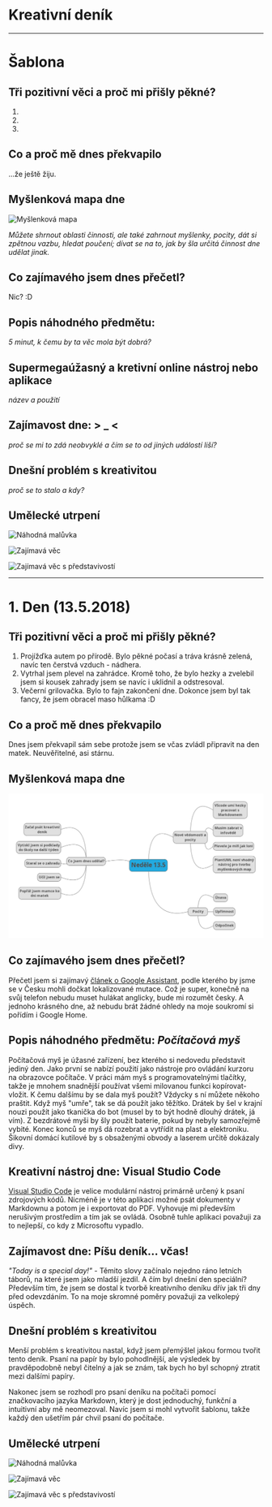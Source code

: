 # **Kreativní deník**

* * *
# Šablona
## Tři pozitivní věci a proč mi přišly pěkné?
1. 
2. 
3. 

## Co a proč mě dnes překvapilo
...že ještě žiju.

## Myšlenková mapa dne
![Myšlenková mapa](den0/mapa.jpg)

*Můžete shrnout oblasti činnosti, ale také zahrnout myšlenky, pocity, dát si zpětnou vazbu, hledat poučení; dívat se na to, jak by šla určitá činnost dne udělat jinak.*

## Co zajímavého jsem dnes přečetl?
Nic? :D

## Popis náhodného předmětu:
*5 minut, k čemu by ta věc mola být dobrá?*

## Supermegaúžasný a kretivní online nástroj nebo aplikace
*název a použití*

## Zajímavost dne: > _ <
*proč se mi to zdá neobvyklé a čím se to od jiných událostí liší?*

## Dnešní problém s kreativitou
*proč se to stalo a kdy?*

## Umělecké utrpení
![Náhodná malůvka](den0/maluvka.jpg)

![Zajímavá věc](den0/zajimava-vec.jpg)

![Zajímavá věc s představivostí](den0/zvsp.jpg)
* * *


# 1. Den (13.5.2018)
## Tři pozitivní věci a proč mi přišly pěkné?

1. Projížďka autem po přírodě. Bylo pěkné počasí a tráva krásně zelená, navíc ten čerstvá vzduch - nádhera.
2. Vytrhal jsem plevel na zahrádce. Kromě toho, že bylo hezky a zvelebil jsem si kousek zahrady jsem se navíc i uklidnil a odstresoval.
3. Večerní grilovačka. Bylo to fajn zakončení dne. Dokonce jsem byl tak fancy, že jsem obracel maso hůlkama :D

## Co a proč mě dnes překvapilo
Dnes jsem překvapil sám sebe protože jsem se včas zvládl připravit na den matek. Neuvěřitelné, asi stárnu.

## Myšlenková mapa dne
![Myšlenková mapa](den1/mapa.png)

## Co zajímavého jsem dnes přečetl?
Přečetl jsem si zajímavý [článek o Google Assistant](https://www.cnews.cz/google-assistant-cestina-io18), podle kterého by jsme se v Česku mohli dočkat lokalizované mutace. Což je super, konečně na svůj telefon nebudu muset hulákat anglicky, bude mi rozumět česky. A jednoho krásného dne, až nebudu brát žádné ohledy na moje soukromí si pořídím i Google Home.

## Popis náhodného předmětu: *Počítačová myš*
Počítačová myš je úžasné zařízení, bez kterého si nedovedu představit jediný den. Jako první se nabízí použití jako nástroje pro ovládání kurzoru na obrazovce počítače. V práci mám myš s programovatelnými tlačítky, takže je mnohem snadnější používat všemi milovanou funkci kopírovat-vložit. K čemu dalšímu by se dala myš použít? Vždycky s ní můžete někoho praštit. Když myš "umře", tak se dá použít jako těžítko. Drátek by šel v krajní nouzi použít jako tkanička do bot (musel by to být hodně dlouhý drátek, já vím). Z bezdrátové myši by šly použít baterie, pokud by nebyly samozřejmě vybité. Konec konců se myš dá rozebrat a vytřídit na plast a elektroniku. Šikovní domácí kutilové by s obsaženými obvody a laserem určitě dokázaly divy.

## Kreativní nástroj dne: Visual Studio Code
[Visual Studio Code](https://code.visualstudio.com/) je velice modulární nástroj primárně určený k psaní zdrojových kódů. Nicméně je v této aplikaci možné psát dokumenty v Markdownu a potom je i exportovat do PDF. Vyhovuje mi především nerušivým prostředím a tím jak se ovládá. Osobně tuhle aplikaci považuji za to nejlepší, co kdy z Microsoftu vypadlo.

## Zajímavost dne: Píšu deník... včas!
*"Today is a special day!"* - Těmito slovy začínalo nejedno ráno letních táborů, na které jsem jako mladší jezdil. A čím byl dnešní den speciální? Především tím, že jsem se dostal k tvorbě kreativního deníku dřív jak tři dny před odevzdáním. To na moje skromné poměry považuji za velkolepý úspěch.

## Dnešní problém s kreativitou
Menší problém s kreativitou nastal, když jsem přemýšlel jakou formou tvořit tento deník. Psaní na papír by bylo pohodlnější, ale výsledek by pravděpodobně nebyl čitelný a jak se znám, tak bych ho byl schopný ztratit mezi dalšími papíry.

Nakonec jsem se rozhodl pro psaní deníku na počítači pomocí značkovacího jazyka Markdown, který je dost jednoduchý, funkční a intuitivní aby mě neomezoval. Navíc jsem si mohl vytvořit šablonu, takže každý den ušetřím pár chvil psaní do počítače.

## Umělecké utrpení
![Náhodná malůvka](den0/maluvka.jpg)

![Zajímavá věc](den0/zajimava-vec.jpg)

![Zajímavá věc s představivostí](den0/zvsp.jpg)
